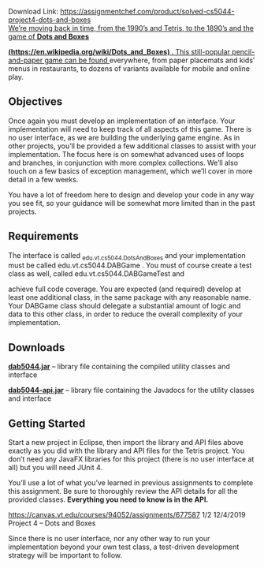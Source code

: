 Download Link: https://assignmentchef.com/product/solved-cs5044-project4-dots-and-boxes
<br>
<a href="https://en.wikipedia.org/wiki/Dots_and_Boxes">We’re moving back in time, from the 1990’s and Tetris, to the 1890’s and the game of </a><a href="https://en.wikipedia.org/wiki/Dots_and_Boxes"><strong>Dots and Boxes</strong></a>

<a href="https://en.wikipedia.org/wiki/Dots_and_Boxes"><strong>(https://en.wikipedia.or</strong></a><a href="https://en.wikipedia.org/wiki/Dots_and_Boxes"><strong>g</strong></a><a href="https://en.wikipedia.org/wiki/Dots_and_Boxes"><strong>/wiki/Dots_and_Boxes) </strong></a><a href="https://en.wikipedia.org/wiki/Dots_and_Boxes">. This still-popular pencil-and-paper game can be found </a>everywhere, from paper placemats and kids’ menus in restaurants, to dozens of variants available for mobile and online play.

<h2>Objectives</h2>

Once again you must develop an implementation of an interface. Your implementation will need to keep track of all aspects of this game. There is no user interface, as we are building the underlying game engine. As in other projects, you’ll be provided a few additional classes to assist with your implementation. The focus here is on somewhat advanced uses of loops and branches, in conjunction with more complex collections. We’ll also touch on a few basics of exception management, which we’ll cover in more detail in a few weeks.

You have a lot of freedom here to design and develop your code in any way you see fit, so your guidance will be somewhat more limited than in the past projects.

<h2>Requirements</h2>

The interface is called <sub>edu.vt.cs5044.DotsAndBoxes</sub> and your implementation must be called edu.vt.cs5044.DABGame . You must of course create a test class as well, called edu.vt.cs5044.DABGameTest and

achieve full code coverage. You are expected (and required) develop at least one additional class, in the same package with any reasonable name. Your DABGame class should delegate a substantial amount of logic and data to this other class, in order to reduce the overall complexity of your implementation.

<h2>Downloads</h2>

<a href="https://canvas.vt.edu/courses/94052/files/11144427/download?wrap=1"><strong>dab5044</strong></a><a href="https://canvas.vt.edu/courses/94052/files/11144427/download?wrap=1"><strong>.j</strong></a><a href="https://canvas.vt.edu/courses/94052/files/11144427/download?wrap=1"><strong>ar</strong></a> – library file containing the compiled utility classes and interface

<a href="https://canvas.vt.edu/courses/94052/files/11144426/download?wrap=1"><strong>dab5044-api</strong></a><a href="https://canvas.vt.edu/courses/94052/files/11144426/download?wrap=1"><strong>.j</strong></a><a href="https://canvas.vt.edu/courses/94052/files/11144426/download?wrap=1"><strong>ar</strong></a> – library file containing the Javadocs for the utility classes and interface

<h2>Getting Started</h2>

Start a new project in Eclipse, then import the library and API files above exactly as you did with the library and API files for the Tetris project. You don’t need any JavaFX libraries for this project (there is no user interface at all) but you will need JUnit 4.

You’ll use a lot of what you’ve learned in previous assignments to complete this assignment. Be sure to thoroughly review the API details for all the provided classes. <strong>Everything you need to know is in the API.</strong>

https://canvas.vt.edu/courses/94052/assignments/677587     1/2 12/4/2019          Project 4 – Dots and Boxes

Since there is no user interface, nor any other way to run your implementation beyond your own test class, a test-driven development strategy will be important to follow.